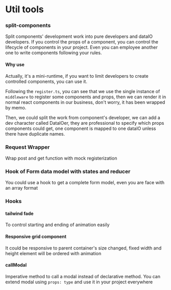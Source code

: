 # Util tools


### split-components
Split components' development work into pure developers and dataIO developers. If you control the props of a component, you can control the lifecycle of components in your project. Even you can employee another one to write components following your rules.

#### Why use
Actually, it's a mini-runtime, if you want to limit developers to create controlled components, you can use it.

Following the `register.ts`, you can see that we use the single instance of `middleware` to register some components and props, then we can render it in normal react components in our business, don't worry, it has been wrapped by memo.

Then, we could split the work from component's developer, we can add a dev character called DataIOer, they are professional to specify which props components could get, one component is mapped to one dataIO unless there have duplicate names.

### Request Wrapper

Wrap post and get function with mock registerization

### Hook of Form data model with states and reducer

You could use a hook to get a complete form model, even you are face with an array format

### Hooks
#### tailwind fade
To control starting and ending of animation easily
#### Responsive grid component
It could be responsive to parent container's size changed, fixed width and height element will be ordered with animation
#### callModal
Imperative method to call a modal instead of declarative method.
You can extend modal using `props: type` and use it in your project everywhere

